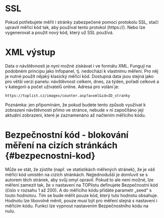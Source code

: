 # SSL
Pokud potřebujete měřit i stránky zabezpečené pomocí protokolu SSL, stačí upravit měřící kód tak, aby použival tento protokol (https://). Nebo lze vygenerovat a použít nový kód, který už SSL používá.

# XML výstup
Data o návštěvnosti je nyní možné získávat i ve formátu XML. Fungují na podobném principu jako Infopanel, tj. nedochází k vlastnímu měření. Pro něj je nutné použít nějaký klasický měřící kód. Dostupná data jsou stejná jako pro větší verzi panelu: návštěvnost celkem, dnes, za týden, pořadí celkové a v kategorii a počet uživatelů online. Adresa pro volání je:
```
https://toplist.cz/images/counter.asp?a=xml&id=ID_stranky
```
Poznámka: jen připomínám, že pokud budete tento způsob využívat k zobrazení návštěvnosti přímo ve stránce, nebude v ní započítáno její aktuální zobrazení, které je zaznamenáno až načtením měřícího kódu.

# Bezpečnostní kód - blokování měření na cizích stránkách {#bezpecnostni-kod}

Může se stát, že zjistíte (např. ve statistikách měřených stránek), že je váš měřící kód umistěn na cizích stránkách. Nejjednodušší je domluvit se s autorem těch stránek, aby svůj omyl opravil. Pokud to ale není možné, lze měření zamezit tak, že v nastavení na TOPlistu definujete Bezpečnostní kód (číslo v rozsahu 1 až 200). A do měřícího kódu přidáte parametr „seed“ s touto hodnotou. Tím se bude měřit pouze kód, který tuto hodnotu obsahuje. Hodnotu lze libovolně měnit, pouze musí být pro měření stejná s nastavení i měřícím kódu. Funkci lze vypnout nastavením Bezpečnostního kódu na nulu.